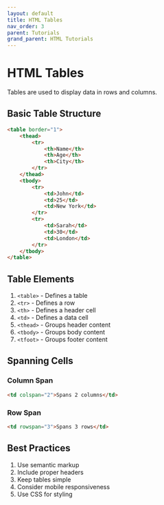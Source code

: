 ```yaml
---
layout: default
title: HTML Tables
nav_order: 3
parent: Tutorials
grand_parent: HTML Tutorials
---
```


# HTML Tables

Tables are used to display data in rows and columns.

## Basic Table Structure

```html
<table border="1">
    <thead>
        <tr>
            <th>Name</th>
            <th>Age</th>
            <th>City</th>
        </tr>
    </thead>
    <tbody>
        <tr>
            <td>John</td>
            <td>25</td>
            <td>New York</td>
        </tr>
        <tr>
            <td>Sarah</td>
            <td>30</td>
            <td>London</td>
        </tr>
    </tbody>
</table>
```

## Table Elements

1. `<table>` - Defines a table
2. `<tr>` - Defines a row
3. `<th>` - Defines a header cell
4. `<td>` - Defines a data cell
5. `<thead>` - Groups header content
6. `<tbody>` - Groups body content
7. `<tfoot>` - Groups footer content

## Spanning Cells

### Column Span
```html
<td colspan="2">Spans 2 columns</td>
```

### Row Span
```html
<td rowspan="3">Spans 3 rows</td>
```

## Best Practices

1. Use semantic markup
2. Include proper headers
3. Keep tables simple
4. Consider mobile responsiveness
5. Use CSS for styling
